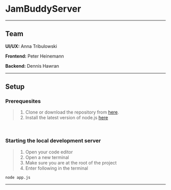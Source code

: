 # JamBuddyServer
___
## Team

**UI/UX:** Anna Tribulowski

**Frontend:** Peter Heinemann

**Backend:** Dennis Hawran
___
## Setup

### Prerequesites
> 1. Clone or download the repository from [here](https://github.com/AtmoGD/JamBuddyServer).
> 2. Install the latest version of node.js [here]([here](https://nodejs.org/en))
<br>

### Starting the local development server

> 1. Open your code editor
> 2. Open a new terminal
> 3. Make sure you are at the root of the project
> 4. Enter following in the terminal

```
node app.js
```
___
